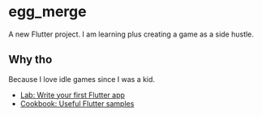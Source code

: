 # egg_merge

A new Flutter project. I am learning plus creating a game as a side hustle.

## Why tho

Because I love idle games since I was a kid.

- [Lab: Write your first Flutter app](https://docs.flutter.dev/get-started/codelab)
- [Cookbook: Useful Flutter samples](https://docs.flutter.dev/cookbook)
